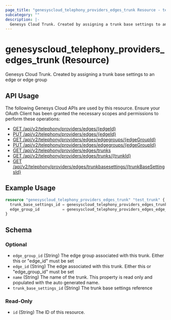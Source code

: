 ```yaml
---
page_title: "genesyscloud_telephony_providers_edges_trunk Resource - terraform-provider-genesyscloud"
subcategory: ""
description: |-
  Genesys Cloud Trunk. Created by assigning a trunk base settings to an edge or edge group
---
```

# genesyscloud_telephony_providers_edges_trunk (Resource)

Genesys Cloud Trunk. Created by assigning a trunk base settings to an edge or edge group

## API Usage
The following Genesys Cloud APIs are used by this resource. Ensure your OAuth Client has been granted the necessary scopes and permissions to perform these operations:

* [GET /api/v2/telephony/providers/edges/{edgeId}](https://developer.genesys.cloud/api/rest/v2/telephonyprovidersedge/#get-api-v2-telephony-providers-edges--edgeId-)
* [PUT /api/v2/telephony/providers/edges/{edgeId}](https://developer.genesys.cloud/api/rest/v2/telephonyprovidersedge/#put-api-v2-telephony-providers-edges--edgeId-)
* [GET /api/v2/telephony/providers/edges/edgegroups/{edgeGroupId}](https://developer.genesys.cloud/api/rest/v2/telephonyprovidersedge/#get-api-v2-telephony-providers-edges-edgegroups--edgeGroupId-)
* [PUT /api/v2/telephony/providers/edges/edgegroups/{edgeGroupId}](https://developer.genesys.cloud/api/rest/v2/telephonyprovidersedge/#put-api-v2-telephony-providers-edges-edgegroups--edgeGroupId-)
* [GET /api/v2/telephony/providers/edges/trunks](https://developer.genesys.cloud/api/rest/v2/telephonyprovidersedge/#get-api-v2-telephony-providers-edges-trunks)
* [GET /api/v2/telephony/providers/edges/trunks/{trunkId}](https://developer.genesys.cloud/api/rest/v2/telephonyprovidersedge/#get-api-v2-telephony-providers-edges-trunks--trunkId-)
* [GET /api/v2/telephony/providers/edges/trunkbasesettings/{trunkBaseSettingsId}](https://developer.genesys.cloud/api/rest/v2/telephonyprovidersedge/#get-api-v2-telephony-providers-edges-trunkbasesettings--trunkBaseSettingsId-)


## Example Usage

```terraform
resource "genesyscloud_telephony_providers_edges_trunk" "test_trunk" {
  trunk_base_settings_id = genesyscloud_telephony_providers_edges_trunkbasesettings.trunk-base-settings.id
  edge_group_id          = genesyscloud_telephony_providers_edges_edge_group.edge-group.id
}
```

<!-- schema generated by tfplugindocs -->
## Schema

### Optional

- `edge_group_id` (String) The edge group associated with this trunk. Either this or "edge_id" must be set
- `edge_id` (String) The edge associated with this trunk. Either this or "edge_group_id" must be set
- `name` (String) The name of the trunk. This property is read only and populated with the auto generated name.
- `trunk_base_settings_id` (String) The trunk base settings reference

### Read-Only

- `id` (String) The ID of this resource.

